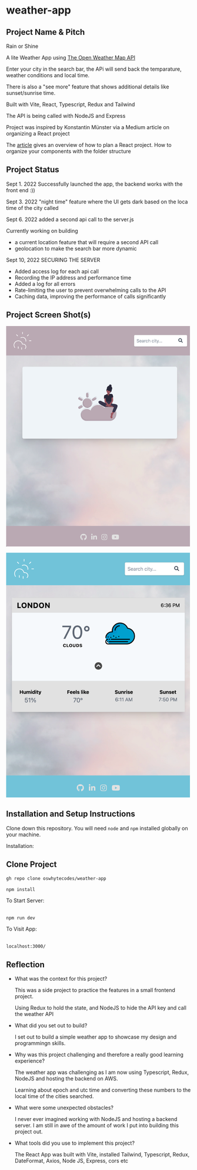 # weather-app

## Project Name & Pitch

Rain or Shine 

A lite Weather App using [The Open Weather Map API](https://openweathermap.org/)

Enter your city in the search bar, the APi will send back the temparature, weather conditions and local time.

There is also a "see more" feature that shows additional details like sunset/sunrise time.

Built with Vite, React, Typescript, Redux and Tailwind

The API is being called with NodeJS and Express

Project was inspired by Konstantin Münster via a Medium article on organizing a React project

The [article](https://konstantinmuenster.medium.com/how-to-plan-and-organize-a-react-project-by-building-a-weather-app-95175b11bd01) gives an overview
of how to plan a React project. How to organize your components with the folder structure

## Project Status

Sept 1. 2022
Successfully launched the app, the backend works with the front end :))

Sept 3. 2022
"night time" feature where the UI gets dark based on the loca time of the city called

Sept 6. 2022
added a second api call to the server.js

Currently working on building
- a current location feature that will require a second API call
- geolocation to make the search bar more dynamic

Sept 10, 2022
SECURING THE SERVER

- Added access log for each api call
- Recording the IP address and performance time
- Added a log for all errors
- Rate-limiting the user to prevent overwhelming calls to the API
- Caching data, improving the performance of calls significantly

## Project Screen Shot(s)

<img width="500" alt="Screen Shot 2022-07-27 at 9 06 52 AM" 
src="./client/public/images/homepage.png">

<img width="500" alt="Screen Shot 2022-07-27 at 9 06 52 AM" 
src="./client/public/images/UI.png">

## Installation and Setup Instructions

Clone down this repository. You will need `node` and `npm` installed globally on your machine.

Installation:

## Clone Project

```
gh repo clone oswhytecodes/weather-app

```

```
npm install

```

To Start Server:

```

npm run dev

```

To Visit App:

```

localhost:3000/

```

## Reflection

- What was the context for this project?

  This was a side project to practice the features in a small frontend project.

  Using Redux to hold the state, and NodeJS to hide the API key and call the weather API

- What did you set out to build?

  I set out to build a simple weather app to showcase my design and programmingn skills.

- Why was this project challenging and therefore a really good learning experience?

  The weather app was challenging as I am now using Typescript, Redux, NodeJS and hosting the backend on AWS.

  Learning about epoch and utc time and converting these numbers to the local time of the cities searched.

- What were some unexpected obstacles?

  I never ever imagined working with NodeJS and hosting a backend server. I am still in awe of the amount of work I put into building this project out.

- What tools did you use to implement this project?

  The React App was built with Vite, installed Tailwind, Typescript, Redux, DateFormat, Axios, Node JS, Express, cors etc
